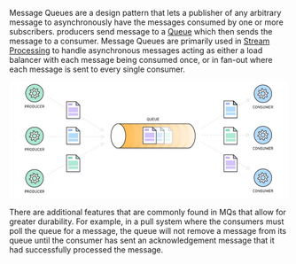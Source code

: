 

Message Queues are a design pattern that lets a publisher of any arbitrary message to asynchronously have the messages consumed by one or more subscribers. producers send message to a [Queue](../Data%20Structures%20&%20Algorithms/Data%20Structures/Queues.md) which then sends the message to a consumer. Message Queues are primarily used in [Stream Processing](Stream%20Processing.md) to handle asynchronous messages acting as either a load balancer with each message being consumed once, or in fan-out where each message is sent to every single consumer.

![](../Attachments/Pasted%20image%2020220415201844.png)

There are additional features that are commonly found in MQs that allow for greater durability. For example, in a pull system where the consumers must poll the queue for a message, the queue will not remove a message from its queue until the consumer has sent an acknowledgement message that it had successfully processed the message.
